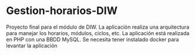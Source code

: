# Gestion-horarios-DIW
Proyecto final para el módulo de DIW. La aplicación realiza una arquitectura para manejar los horarios, módulos, ciclos, etc. La aplicación está realizada en PHP con una BBDD MySQL. Se necesita tener instalado docker para levantar la aplicación
